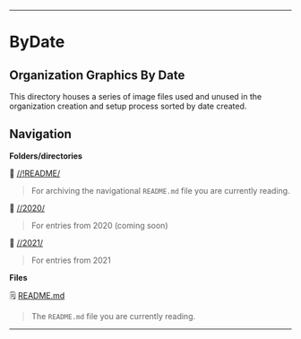
***

# ByDate

## Organization Graphics By Date

This directory houses a series of image files used and unused in the organization creation and setup process sorted by date created.

## Navigation

**Folders/directories**

📁 [//!README/](/OrganizationGraphics/!README/)

> For archiving the navigational `README.md` file you are currently reading.

📁 [//2020/](/OrganizationGraphics/ByDate/2020/)

> For entries from 2020 (coming soon)

📁 [//2021/](/OrganizationGraphics/ByDate/2021/)

> For entries from 2021

**Files**

🗒️ [README.md](/NewOrgs/README.md)

> The `README.md` file you are currently reading.

***

